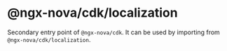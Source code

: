 # @ngx-nova/cdk/localization

Secondary entry point of `@ngx-nova/cdk`. It can be used by importing from `@ngx-nova/cdk/localization`.
